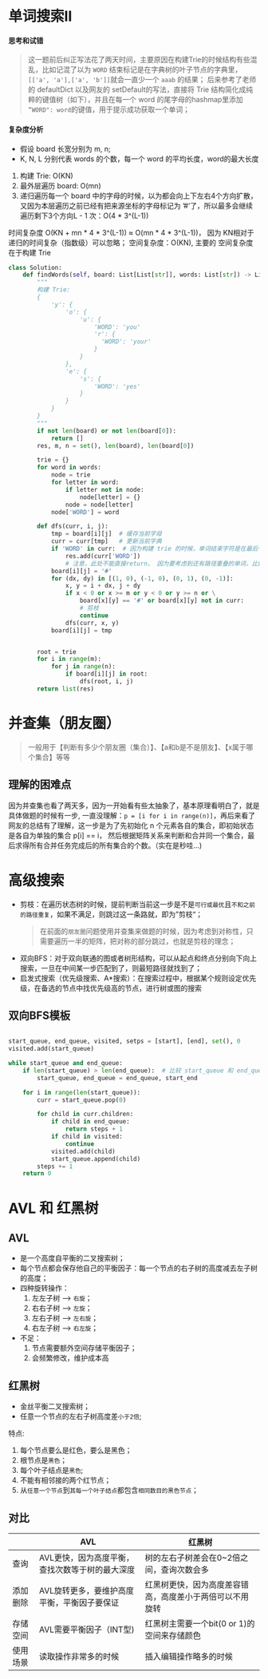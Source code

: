 # 单词搜索II

#### 思考和试错
> 这一题前后纠正写法花了两天时间，主要原因在构建Trie的时候结构有些混乱，比如记混了以为 `WORD` 结束标记是在字典树的叶子节点的字典里，```[['a', 'a'],['a', 'b']]```就会一直少一个 `aaab` 的结果；
> 后来参考了老师的 defaultDict 以及网友的 setDefault的写法，直接将 Trie 结构简化成纯粹的键值树（如下），并且在每一个 word 的尾字母的hashmap里添加 `”WORD": word`的键值，用于提示成功获取一个单词；

#### 复杂度分析
* 假设 board 长宽分别为 m, n;
* K, N, L 分别代表 words 的个数，每一个 word 的平均长度，word的最大长度

1. 构建 Trie: O(KN)
2. 最外层遍历 board: O(mn)
3. 递归遍历每一个 board 中的字母的时候，以为都会向上下左右4个方向扩散，又因为本层遍历之前已经有把来源坐标的字母标记为 ’#‘了，所以最多会继续遍历剩下3个方向L - 1 次：O(4 * 3^(L-1))

时间复杂度 O(KN + mn * 4 * 3^(L-1)) ≈ O(mn * 4 * 3^(L-1))， 因为 KN相对于递归的时间复杂（指数级）可以忽略；
空间复杂度：O(KN), 主要的 空间复杂度在于构建 Trie

```python
class Solution:
    def findWords(self, board: List[List[str]], words: List[str]) -> List[str]:
        """
        构建 Trie:
        {
            'y': {
                'o': {
                    'u': {
                        'WORD': 'you'
                        'r': {
                          'WORD': 'your'
                        }
                    }
                },
                'e': {
                    's': {
                        'WORD': 'yes'
                    }
                }
            }
        }
        """
        if not len(board) or not len(board[0]):
            return []
        res, m, n = set(), len(board), len(board[0])

        trie = {}
        for word in words:
            node = trie
            for letter in word:
                if letter not in node:
                    node[letter] = {}
                node = node[letter]
            node['WORD'] = word

        def dfs(curr, i, j):
            tmp = board[i][j]  # 缓存当前字母
            curr = curr[tmp]   # 更新当前字典
            if 'WORD' in curr:  # 因为构建 trie 的时候，单词结束字符是在最后一个字母的字典里，所以要判断新的curr
                res.add(curr['WORD'])
                # 注意，此处不能直接return， 因为要考虑到还有路径重叠的单词，比如 'aaa' 和 'aaab'
            board[i][j] = '#'
            for (dx, dy) in [(1, 0), (-1, 0), (0, 1), (0, -1)]:
                x, y = i + dx, j + dy
                if x < 0 or x >= m or y < 0 or y >= n or \
                    board[x][y] == '#' or board[x][y] not in curr:
                    # 剪枝
                    continue
                dfs(curr, x, y)
            board[i][j] = tmp


        root = trie
        for i in range(m):
            for j in range(n):
                if board[i][j] in root:
                    dfs(root, i, j)
        return list(res)
```

# 并查集（朋友圈）
> 一般用于【判断有多少个朋友圈（集合）】、【a和b是不是朋友】、【x属于哪个集合】等等

## 理解的困难点

因为并查集也看了两天多，因为一开始看有些太抽象了，基本原理看明白了，就是具体做题的时候有一步, 一直没理解：`p = [i for i in range(n)]`，再后来看了网友的总结有了理解，这一步是为了先初始化 n 个元素各自的集合，即初始状态是各自为单独的集合 p[i] == i， 然后根据矩阵关系来判断和合并同一个集合，最后求得所有合并任务完成后的所有集合的个数。（实在是秒哇...)

# 高级搜索

* 剪枝：在遍历状态树的时候，提前判断当前这一步是不是`可行或最优`且`不和之前的路径重复`，如果不满足，则跳过这一条路就，即为”剪枝“；
  > 在前面的`朋友圈`问题使用并查集来做题的时候，因为考虑到对称性，只需要遍历一半的矩阵，把对称的部分跳过，也就是剪枝的理念；
* 双向BFS：对于双向联通的图或者树形结构，可以从起点和终点分别向下向上搜索，一旦在中间某一步匹配到了，则最短路径就找到了；
* 启发式搜索（优先级搜索、A*搜索）：在搜索过程中，根据某个规则设定优先级，在备选的节点中找优先级高的节点，进行树或图的搜索

## 双向BFS模板

```python

start_queue, end_queue, visited, setps = [start], [end], set(), 0
visited.add(start_queue)

while start_queue and end_queue:
    if len(start_queue) > len(end_queue):  # 比较 start_queue 和 end_queue, 使得 start_queue 始终为两者中的较短这样，这样可以减少遍历的次数
        start_queue, end_queue = end_queue, start_end

    for i in range(len(start_queue)):
        curr = start_queue.pop(0)

        for child in curr.children:
            if child in end_queue:
                return steps + 1
            if child in visited:
                continue
            visited.add(child)
            start_queue.append(child)
        steps += 1
    return 0
```

# AVL 和 红黑树

## AVL
* 是一个高度自平衡的二叉搜索树；
* 每个节点都会保存他自己的平衡因子：每一个节点的右子树的高度减去左子树的高度；
* 四种旋转操作：
  1. 左左子树 ——> `右旋`；
  2. 右右子树 ——> `左旋`；
  3. 左右子树 ——> `左右旋`；
  4. 右左子树 ——> `右左旋`；
* 不足：
  1. 节点需要额外空间存储平衡因子；
  2. 会频繁修改，维护成本高


## 红黑树
* 金丝平衡二叉搜索树；
* 任意一个节点的左右子树高度差`小于2倍`;

特点:
1. 每个节点要么是红色，要么是黑色；
2. 根节点是`黑色`；
3. 每个叶子结点是`黑色`;
4. 不能有相邻接的两个红节点；
5. 从`任意一个节点`到`其每一个叶子结点`都包含`相同数目的黑色节点`；

## 对比

|          | AVL                                             | 红黑树                                                    |
| -------- | ----------------------------------------------- | -------------------------------------------------------- |
| 查询    | AVL更快，因为高度平衡，查找次数等于树的最大深度         | 树的左右子树差会在0~2倍之间，查询次数会多                       |
| 添加删除 | AVL旋转更多，要维护高度平衡，平衡因子要保证            | 红黑树更快，因为高度差容错高，高度差小于两倍可以不用旋转           |
| 存储空间 | AVL需要平衡因子（INT型)                            | 红黑树主需要一个bit(0 or 1)的空间来存储颜色                    |
| 使用场景 | 读取操作非常多的时候                                | 插入编辑操作略多的时候                                       |